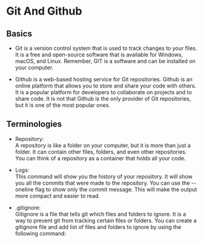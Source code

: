 
# Git And Github

 ## Basics  
- Git is a version control system that is used to track changes to your files. It is a free and open-source software that is available for Windows, macOS, and Linux. Remember, GIT is a software and can be installed on your computer.

- Github is a web-based hosting service for Git repositories. Github is an online platform that allows you to store and share your code with others. It is a popular platform for developers to collaborate on projects and to share code. It is not that Github is the only provider of Git repositories, but it is one of the most popular ones.

 ## Terminologies

  - Repository:  
    A repository is like a folder on your computer, but it is more than just a folder. It can contain other files, folders, and even other repositories. You can think of a repository as a container that holds all your code.

 - Logs:   
    This command will show you the history of your repository. It will show you all the commits that were made to the repository. You can use the --oneline flag to show only the commit message. This will make the output more compact and easier to read.

- .gitignore:  
    Gitignore is a file that tells git which files and folders to ignore. It is a way to prevent git from tracking certain files or folders. You can create a gitignore file and add list of files and folders to ignore by using the following command:




